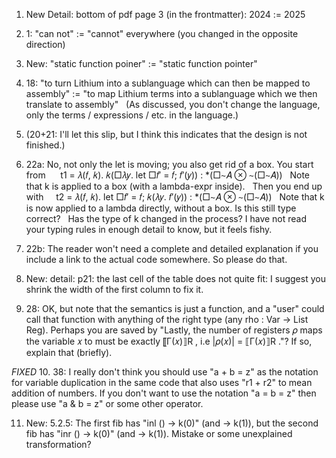 1. New Detail: bottom of pdf page 3 (in the frontmatter): 2024 := 2025
2. 1: "can not" := "cannot" everywhere (you changed in the opposite direction)
3. New: "static function poiner" := "static function pointer"
4. 18: "to turn Lithium into a sublanguage which can then be mapped to assembly" := "to map Lithium terms into a sublanguage which we then translate to assembly"
  (As discussed, you don't change the language, only the terms / expressions / etc. in the language.)
5. (20+21: I'll let this slip, but I think this indicates that the design is not finished.)
6. 22a: No, not only the let is moving; you also get rid of a box. You start from 
    t1 = 𝜆(𝑓, 𝑘). 𝑘(□𝜆𝑦. let □𝑓′ = 𝑓; 𝑓′(𝑦)) : *(□∼𝐴 ⊗ ∼(□∼𝐴))
  Note that k is applied to a box (with a lambda-expr inside).
  Then you end up with
    t2 = 𝜆(𝑓, 𝑘). let □𝑓′ = 𝑓; 𝑘(𝜆𝑦. 𝑓′(𝑦)) : *(□∼𝐴 ⊗ ∼(□∼𝐴))
  Note that k is now applied to a lambda directly, without a box. Is this still type correct?
  Has the type of k changed in the process? I have not read your typing rules in enough detail to know, but it feels fishy.
7. 22b: The reader won't need a complete and detailed explanation if you include a link to the actual code somewhere. So please do that.

8. New: detail: p21: the last cell of the table does not quite fit: I suggest you shrink the width of the first column to fix it.

9. 28: OK, but note that the semantics is just a function, and a "user" could call that function with anything of the right type (any rho : Var -> List Reg). Perhaps you are saved by "Lastly, the number of registers 𝜌 maps the variable 𝑥 to must be exactly ⟦Γ(𝑥)⟧R , i.e |𝜌(𝑥)| = ⟦Γ(𝑥)⟧R ."? If so, explain that (briefly).

*FIXED* 10. 38: I really don't think you should use "a + b = z" as the notation for variable duplication in the same code that also uses "r1 + r2" to mean addition of numbers. If you don't want to use the notation "a = b = z" then please use "a & b = z" or some other operator.

11. New: 5.2.5: The first fib has "inl () -> k(0)" (and -> k(1)), but the second fib has "inr () -> k(0)" (and -> k(1)). Mistake or some unexplained transformation?